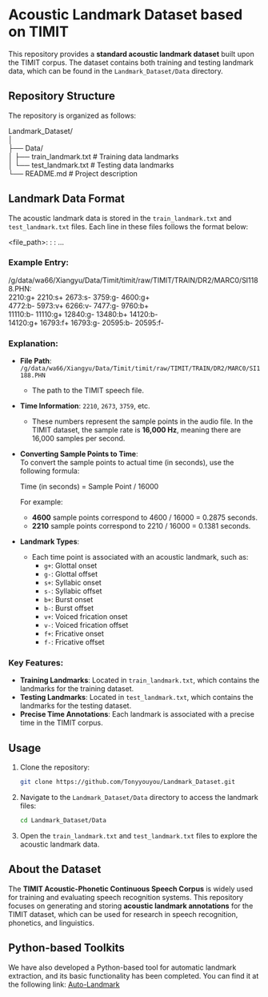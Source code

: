 # Acoustic Landmark Dataset based on TIMIT

This repository provides a **standard acoustic landmark dataset** built upon the TIMIT corpus. The dataset contains both training and testing landmark data, which can be found in the `Landmark_Dataset/Data` directory.

## Repository Structure

The repository is organized as follows:

Landmark_Dataset/  
│  
├── Data/  
│   ├── train_landmark.txt      # Training data landmarks  
│   └── test_landmark.txt       # Testing data landmarks  
└── README.md                   # Project description




## Landmark Data Format

The acoustic landmark data is stored in the `train_landmark.txt` and `test_landmark.txt` files. Each line in these files follows the format below:

<file_path>: <time>:<landmark> <time>:<landmark> ...


### Example Entry:
/g/data/wa66/Xiangyu/Data/Timit/timit/raw/TIMIT/TRAIN/DR2/MARC0/SI1188.PHN:  
    2210:g+  2210:s+  2673:s-  3759:g-  4600:g+  
    4772:b-  5973:v+  6266:v-  7477:g-  9760:b+  
    11110:b-  11110:g+  12840:g-  13480:b+  14120:b-  
    14120:g+  16793:f+  16793:g-  20595:b-  20595:f-



### Explanation:
- **File Path**: `/g/data/wa66/Xiangyu/Data/Timit/timit/raw/TIMIT/TRAIN/DR2/MARC0/SI1188.PHN`
  - The path to the TIMIT speech file.
  
- **Time Information**: `2210`, `2673`, `3759`, etc.
  - These numbers represent the sample points in the audio file. In the TIMIT dataset, the sample rate is **16,000 Hz**, meaning there are 16,000 samples per second.

- **Converting Sample Points to Time**:  
  To convert the sample points to actual time (in seconds), use the following formula:

  Time (in seconds) = Sample Point / 16000

  For example:
  - **4600** sample points correspond to 4600 / 16000 = 0.2875 seconds.
  - **2210** sample points correspond to 2210 / 16000 = 0.1381 seconds.


- **Landmark Types**:
  - Each time point is associated with an acoustic landmark, such as:
    - `g+`: Glottal onset
    - `g-`: Glottal offset
    - `s+`: Syllabic onset
    - `s-`: Syllabic offset
    - `b+`: Burst onset
    - `b-`: Burst offset
    - `v+`: Voiced frication onset
    - `v-`: Voiced frication offset
    - `f+`: Fricative onset
    - `f-`: Fricative offset

### Key Features:
- **Training Landmarks**: Located in `train_landmark.txt`, which contains the landmarks for the training dataset.
- **Testing Landmarks**: Located in `test_landmark.txt`, which contains the landmarks for the testing dataset.
- **Precise Time Annotations**: Each landmark is associated with a precise time in the TIMIT corpus.

## Usage

1. Clone the repository:
    ```bash
    git clone https://github.com/Tonyyouyou/Landmark_Dataset.git
    ```

2. Navigate to the `Landmark_Dataset/Data` directory to access the landmark files:
    ```bash
    cd Landmark_Dataset/Data
    ```

3. Open the `train_landmark.txt` and `test_landmark.txt` files to explore the acoustic landmark data.

## About the Dataset

The **TIMIT Acoustic-Phonetic Continuous Speech Corpus** is widely used for training and evaluating speech recognition systems. This repository focuses on generating and storing **acoustic landmark annotations** for the TIMIT dataset, which can be used for research in speech recognition, phonetics, and linguistics.


## Python-based Toolkits
We have also developed a Python-based tool for automatic landmark extraction, and its basic functionality has been completed. You can find it at the following link: [Auto-Landmark](https://github.com/Tonyyouyou/Auto-Landmark)
